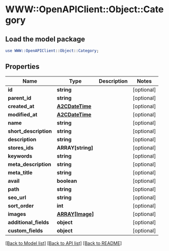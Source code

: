 # WWW::OpenAPIClient::Object::Category

## Load the model package
```perl
use WWW::OpenAPIClient::Object::Category;
```

## Properties
Name | Type | Description | Notes
------------ | ------------- | ------------- | -------------
**id** | **string** |  | [optional] 
**parent_id** | **string** |  | [optional] 
**created_at** | [**A2CDateTime**](A2CDateTime.md) |  | [optional] 
**modified_at** | [**A2CDateTime**](A2CDateTime.md) |  | [optional] 
**name** | **string** |  | [optional] 
**short_description** | **string** |  | [optional] 
**description** | **string** |  | [optional] 
**stores_ids** | **ARRAY[string]** |  | [optional] 
**keywords** | **string** |  | [optional] 
**meta_description** | **string** |  | [optional] 
**meta_title** | **string** |  | [optional] 
**avail** | **boolean** |  | [optional] 
**path** | **string** |  | [optional] 
**seo_url** | **string** |  | [optional] 
**sort_order** | **int** |  | [optional] 
**images** | [**ARRAY[Image]**](Image.md) |  | [optional] 
**additional_fields** | **object** |  | [optional] 
**custom_fields** | **object** |  | [optional] 

[[Back to Model list]](../README.md#documentation-for-models) [[Back to API list]](../README.md#documentation-for-api-endpoints) [[Back to README]](../README.md)


